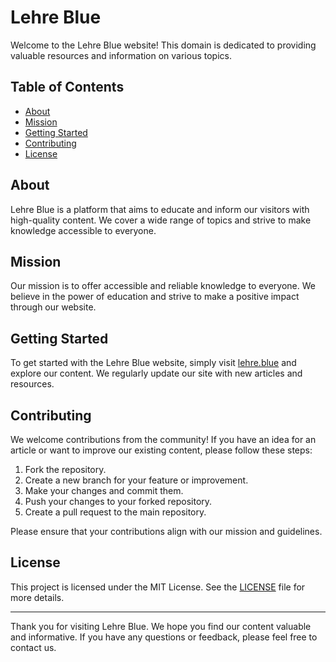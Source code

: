 # Lehre Blue

Welcome to the Lehre Blue website! This domain is dedicated to providing valuable resources and information on various topics.

## Table of Contents

- [About](#about)
- [Mission](#mission)
- [Getting Started](#getting-started)
- [Contributing](#contributing)
- [License](#license)

## About

Lehre Blue is a platform that aims to educate and inform our visitors with high-quality content. We cover a wide range of topics and strive to make knowledge accessible to everyone.

## Mission

Our mission is to offer accessible and reliable knowledge to everyone. We believe in the power of education and strive to make a positive impact through our website.

## Getting Started

To get started with the Lehre Blue website, simply visit [lehre.blue](http://lehre.blue) and explore our content. We regularly update our site with new articles and resources.

## Contributing

We welcome contributions from the community! If you have an idea for an article or want to improve our existing content, please follow these steps:

1. Fork the repository.
2. Create a new branch for your feature or improvement.
3. Make your changes and commit them.
4. Push your changes to your forked repository.
5. Create a pull request to the main repository.

Please ensure that your contributions align with our mission and guidelines.

## License

This project is licensed under the MIT License. See the [LICENSE](LICENSE) file for more details.

---

Thank you for visiting Lehre Blue. We hope you find our content valuable and informative. If you have any questions or feedback, please feel free to contact us.
